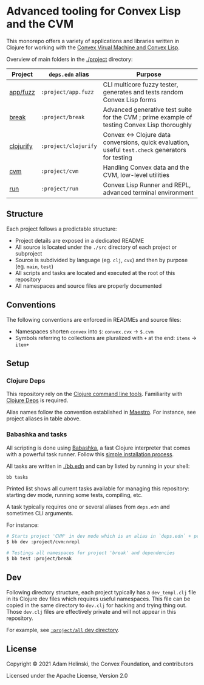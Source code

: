 # Advanced tooling for Convex Lisp and the CVM

This monorepo offers a variety of applications and libraries written in Clojure for working with the [Convex Virual Machine
and Convex Lisp](https://github.com/Convex-Dev/convex).

Overview of main folders in the [./project](./project) directory:

| Project | `deps.edn` alias | Purpose |
|---|---|---|
| [app/fuzz](./project/app/fuzz) | `:project/app.fuzz` | CLI multicore fuzzy tester, generates and tests random Convex Lisp forms | 
| [break](./project/break) | `:project/break` | Advanced generative test suite for the CVM ; prime example of testing Convex Lisp thoroughly |
| [clojurify](./project/clojurify) | `:project/clojurify` |Convex <-> Clojure data conversions, quick evaluation, useful `test.check` generators for testing |
| [cvm](./project/cvm) | `:project/cvm` | Handling Convex data and the CVM, low-level utilities |
| [run](./project/run) | `:project/run` | Convex Lisp Runner and REPL, advanced terminal environment |


## Structure

Each project follows a predictable structure:

- Project details are exposed in a dedicated README
- All source is located under the `./src` directory of each project or subproject
- Source is subdivided by language (eg. `clj`, `cvx`) and then by purpose (eg. `main`, `test`)
- All scripts and tasks are located and executed at the root of this repository
- All namespaces and source files are properly documented


## Conventions

The following conventions are enforced in READMEs and source files:

- Namespaces shorten `convex` into `$`: `convex.cvx` -> `$.cvm`
- Symbols referring to collections are pluralized with `+` at the end: `items` -> `item+`


## Setup


### Clojure Deps

This repository rely on the [Clojure command line tools](https://clojure.org/guides/getting_started). Familiarity with
[Clojure Deps](https://clojure.org/guides/deps_and_cli) is required.

Alias names follow the convention established in [Maestro](https://github.com/helins/maestro.clj). For instance, see project aliases in table above.


### Babashka and tasks

All scripting is done using [Babashka](https://book.babashka.org/), a fast Clojure interpreter that comes with a powerful task runner.
Follow this [simple installation process](https://book.babashka.org/#_installation).

All tasks are written in [./bb.edn](./bb.edn) and can by listed by running in your shell:

```bash
bb tasks
```

Printed list shows all current tasks available for managing this repository: starting dev mode, running some tests, compiling, etc.

A task typically requires one or several aliases from `deps.edn` and sometimes CLI arguments.

For instance:

```bash
# Starts project 'CVM' in dev mode which is an alias in `deps.edn` + personal `:nrepl` alias 
$ bb dev :project/cvm:nrepl

# Testings all namespaces for project 'break' and dependencies
$ bb test :project/break
```


## Dev

Following directory structure, each project typically has a `dev_templ.clj` file in its Clojure dev files which requires useful namespaces.
This file can be copied in the same directory to `dev.clj` for hacking and trying thing out. Those `dev.clj` files are effectively private and will
not appear in this repository.

For example, see [`:project/all` dev directory](./project/all/src/clj/dev/convex/all).


## License

Copyright © 2021 Adam Helinski, the Convex Foundation, and contributors

Licensed under the Apache License, Version 2.0
